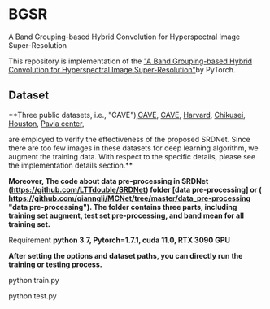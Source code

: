 # BGSR
A Band Grouping-based Hybrid Convolution for Hyperspectral Image Super-Resolution

This repository is implementation of the ["A Band Grouping-based Hybrid Convolution for Hyperspectral Image Super-Resolution"](BGSR)by PyTorch.

Dataset
------
**Three public datasets, i.e., 
"CAVE"),[CAVE](https://www1.cs.columbia.edu/CAVE/databases/multispectral/ 
"CAVE"), [CAVE](https://www1.cs.columbia.edu/CAVE/databases/multispectral/ 
"Harvard"), [Harvard](http://vision.seas.harvard.edu/hyperspec/download.html
"Chikusei"), [Chikusei](https://naotoyokoya.com/Download.html
"Houston"), [Houston](http://www.grss-ieee.org/community
"Pavia center"), [Pavia center](https://www.ehu.eus/ccwintco/index.php/Hyperspectral_Remote_Sensing_Scenes#Pavia_University_scene), 

are employed to verify the effectiveness of the  proposed SRDNet. Since there are too few images in these datasets for deep learning algorithm, we augment the training data. With respect to the specific details, please see the implementation details section.**

**Moreover, The code about data pre-processing in SRDNet (https://github.com/LTTdouble/SRDNet) folder [data pre-processing] or ( https://github.com/qianngli/MCNet/tree/master/data_pre-processing "data pre-processing"). The folder contains three parts, including training set augment, test set pre-processing, and band mean for all training set.**


Requirement
**python 3.7, Pytorch=1.7.1, cuda 11.0, RTX 3090 GPU**

**After setting the options and dataset paths, you can directly run the training or testing process.**

 python train.py

 python test.py



